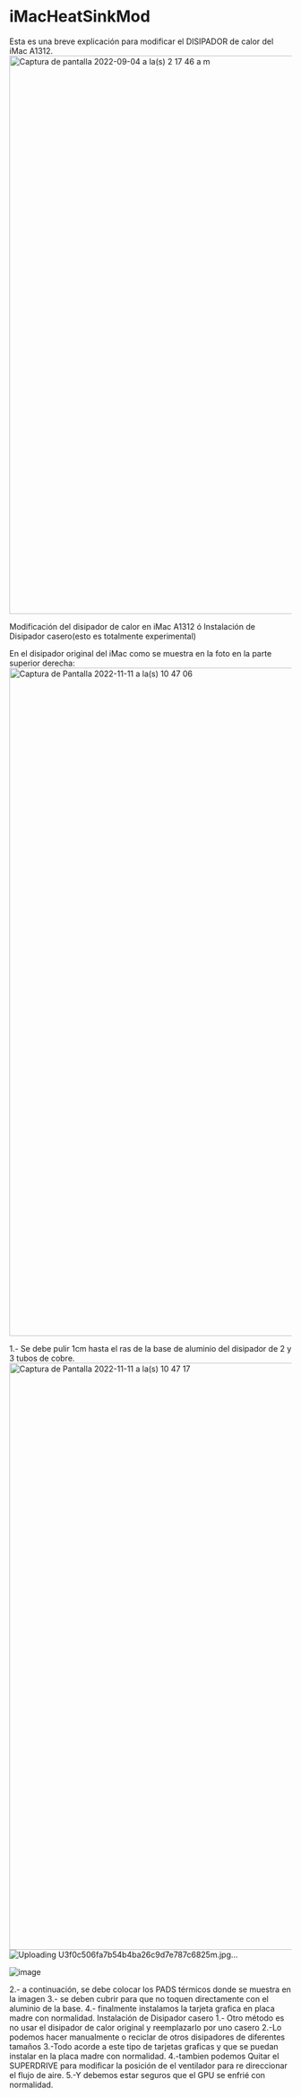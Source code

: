 # iMacHeatSinkMod

Esta es una breve explicación para modificar el DISIPADOR de calor del iMac A1312.
<img width="996" alt="Captura de pantalla 2022-09-04 a la(s) 2 17 46 a m" src="https://github.com/AvieDv/iMacHeatSinkMod/assets/43917721/472ec23e-cb30-49b6-83af-cc2203f7b34a">

Modificación del disipador de calor en iMac A1312 ó Instalación de Disipador casero(esto es totalmente experimental)

En el disipador original del iMac como se muestra en la foto en la parte superior derecha:
<img width="1192" alt="Captura de Pantalla 2022-11-11 a la(s) 10 47 06" src="https://github.com/AvieDv/iMacHeatSinkMod/assets/43917721/c1e3fdf3-7a6b-44e6-8a47-f11949ab27db">

1.- Se debe pulir 1cm hasta el ras de la base de aluminio del disipador de 2 y 3 tubos de cobre.
<img width="1047" alt="Captura de Pantalla 2022-11-11 a la(s) 10 47 17" src="https://github.com/AvieDv/iMacHeatSinkMod/assets/43917721/0adf7649-6aae-4624-bd1f-5c756d451073">![Uploading U3f0c506fa7b54b4ba26c9d7e787c6825m.jpg…]()

![image](https://github.com/AvieDv/iMacHeatSinkMod/assets/43917721/3d31b874-ebdb-46d3-bd37-6c5541ac03de)

2.- a continuación, se debe colocar los PADS térmicos donde se muestra en la imagen
3.- se deben cubrir para que no toquen directamente con el aluminio de la base.
4.- finalmente instalamos la tarjeta grafica en placa madre con normalidad.
Instalación de Disipador casero
1.- Otro método es no usar el disipador de calor original y reemplazarlo por uno casero
2.-Lo podemos hacer manualmente o reciclar de otros disipadores de diferentes tamaños
3.-Todo acorde a este tipo de tarjetas graficas y que se puedan instalar en la placa madre con normalidad.
4.-tambien podemos Quitar el SUPERDRIVE para modificar la posición de el ventilador para re direccionar el flujo de aire.
5.-Y debemos estar seguros que el GPU se enfrié con normalidad.

